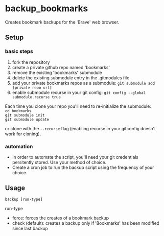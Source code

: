 # backup_bookmarks
Creates bookmark backups for the 'Brave' web browser.

## Setup
### basic steps
1. fork the repository
2. create a private github repo named 'bookmarks'
3. remove the existing 'bookmarks' submodule
4. delete the existing submodule entry in the .gitmodules file
5. add your private bookmarks repos as a submodule: ```git submodule add [private repo url]```
6. enable submodule recurse in your git config: ```git config --global submodule.recurse true```

Each time you clone your repo you'll need to re-initialize the submodule: <br/>
```cd bookmarks``` <br/>
```git submodule init``` <br/>
```git submodule update``` <br/>

or clone with the ```--recurse``` flag (enabling recurse in your gitconfig doesn't work for cloning).

### automation
* In order to automate the script, you'll need your git credentials persitently stored. Use your method of choice.<br/>
* Create a cron job to run the backup script using the frequency of your choice.

## Usage
```backup [run-type]```

run-type
* force: forces the creates of a bookmark backup 
* check (default): creates a backup only if 'Bookmarks' has been modified since last backup 
